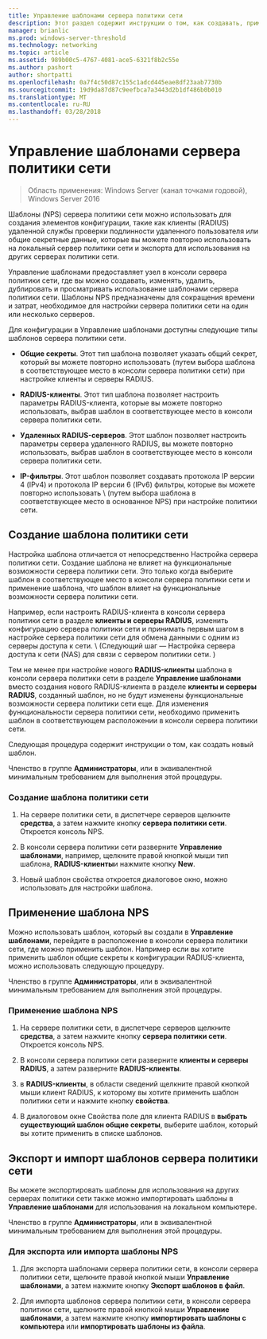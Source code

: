```yaml
---
title: Управление шаблонами сервера политики сети
description: Этот раздел содержит инструкции о том, как создавать, применять, экспортировать и импортировать шаблонами сервера политики сети для сервера политики сети в Windows Server 2016.
manager: brianlic
ms.prod: windows-server-threshold
ms.technology: networking
ms.topic: article
ms.assetid: 989b00c5-4767-4081-ace5-6321f8b2c55e
ms.author: pashort
author: shortpatti
ms.openlocfilehash: 0a7f4c50d87c155c1adcd445eae8df23aab7730b
ms.sourcegitcommit: 19d9da87d87c9eefbca7a3443d2b1df486b0b010
ms.translationtype: MT
ms.contentlocale: ru-RU
ms.lasthandoff: 03/28/2018
---
```

# <a name="manage-nps-templates"></a>Управление шаблонами сервера политики сети

>Область применения: Windows Server (канал точками годовой), Windows Server 2016

Шаблоны \(NPS\) сервера политики сети можно использовать для создания элементов конфигурации, такие как клиенты \(RADIUS\) удаленной службы проверки подлинности удаленного пользователя или общие секретные данные, которые вы можете повторно использовать на локальный сервер политики сети и экспорта для использования на других серверах политики сети. 

Управление шаблонами предоставляет узел в консоли сервера политики сети, где вы можно создавать, изменять, удалить, дублировать и просматривать использование шаблонами сервера политики сети. Шаблоны NPS предназначены для сокращения времени и затрат, необходимое для настройки сервера политики сети на один или несколько серверов.

Для конфигурации в Управление шаблонами доступны следующие типы шаблонов сервера политики сети.

- **Общие секреты**. Этот тип шаблона позволяет указать общий секрет, который вы можете повторно использовать (путем выбора шаблона в соответствующее место в консоли сервера политики сети) при настройке клиенты и серверы RADIUS. 

- **RADIUS-клиенты**. Этот тип шаблона позволяет настроить параметры RADIUS-клиента, которые вы можете повторно использовать, выбрав шаблон в соответствующее место в консоли сервера политики сети.

- **Удаленных RADIUS-серверов**. Этот шаблон позволяет настроить параметры сервера удаленного RADIUS, вы можете повторно использовать, выбрав шаблон в соответствующее место в консоли сервера политики сети. 

- **IP-фильтры**. Этот шаблон позволяет создавать протокола IP версии 4 (IPv4) и протокола IP версии 6 \(IPv6\) фильтры, которые вы можете повторно использовать \ (путем выбора шаблона в соответствующее место в основанное NPS) при настройке политики сети.

## <a name="create-an-nps-template"></a>Создание шаблона политики сети

Настройка шаблона отличается от непосредственно Настройка сервера политики сети. Создание шаблона не влияет на функциональные возможности сервера политики сети. Это только когда выберите шаблон в соответствующее место в консоли сервера политики сети и применение шаблона, что шаблон влияет на функциональные возможности сервера политики сети. 

Например, если настроить RADIUS-клиента в консоли сервера политики сети в разделе **клиенты и серверы RADIUS**, изменить конфигурацию сервера политики сети и принимать первым шагом в настройке сервера политики сети для обмена данными с одним из серверы доступа к сети. \ (Следующий шаг — Настройка сервера доступа к сети \(NAS\) для связи с сервером политики сети. \) 

Тем не менее при настройке нового **RADIUS-клиенты** шаблона в консоли сервера политики сети в разделе **Управление шаблонами** вместо создания нового RADIUS-клиента в разделе **клиенты и серверы RADIUS**, созданный шаблон, но не будут изменены функциональные возможности сервера политики сети еще. Для изменения функциональности сервера политики сети, необходимо применить шаблон в соответствующем расположении в консоли сервера политики сети.

Следующая процедура содержит инструкции о том, как создать новый шаблон.

Членство в группе **Администраторы**, или в эквивалентной минимальным требованием для выполнения этой процедуры.

### <a name="to-create-an-nps-template"></a>Создание шаблона политики сети


1. На сервере политики сети, в диспетчере серверов щелкните **средства**, а затем нажмите кнопку **сервера политики сети**. Откроется консоль NPS. 

2. В консоли сервера политики сети разверните **Управление шаблонами**, например, щелкните правой кнопкой мыши тип шаблона, **RADIUS-клиенты**и нажмите кнопку **New**.

3. Новый шаблон свойства откроется диалоговое окно, можно использовать для настройки шаблона.

## <a name="apply-an-nps-template"></a>Применение шаблона NPS

Можно использовать шаблон, который вы создали в **Управление шаблонами**, перейдите в расположение в консоли сервера политики сети, где можно применить шаблон. Например если вы хотите применить шаблон общие секреты к конфигурации RADIUS-клиента, можно использовать следующую процедуру.

Членство в группе **Администраторы**, или в эквивалентной минимальным требованием для выполнения этой процедуры.

### <a name="to-apply-an-nps-template"></a>Применение шаблона NPS

1. На сервере политики сети, в диспетчере серверов щелкните **средства**, а затем нажмите кнопку **сервера политики сети**. Откроется консоль NPS.

2. В консоли сервера политики сети разверните **клиенты и серверы RADIUS**, а затем разверните **RADIUS-клиенты**.

3. в **RADIUS-клиенты**, в области сведений щелкните правой кнопкой мыши клиент RADIUS, к которому вы хотите применить шаблон политики сети и нажмите кнопку **свойства**.

4. В диалоговом окне Свойства поле для клиента RADIUS в **выбрать существующий шаблон общие секреты**, выберите шаблон, который вы хотите применить в списке шаблонов.

## <a name="export-or-import-nps-templates"></a>Экспорт и импорт шаблонов сервера политики сети

Вы можете экспортировать шаблоны для использования на других серверах политики сети также можно импортировать шаблоны в **Управление шаблонами** для использования на локальном компьютере. 

Членство в группе **Администраторы**, или в эквивалентной минимальным требованием для выполнения этой процедуры.

### <a name="to-export-or-import-nps-templates"></a>Для экспорта или импорта шаблоны NPS

1. Для экспорта шаблонами сервера политики сети, в консоли сервера политики сети, щелкните правой кнопкой мыши **Управление шаблонами**, а затем нажмите кнопку **Экспорт шаблонов в файл**.

2. Для импорта шаблонов сервера политики сети, в консоли сервера политики сети, щелкните правой кнопкой мыши **Управление шаблонами**, а затем нажмите кнопку **импортировать шаблоны с компьютера** или **импортировать шаблоны из файла**.



